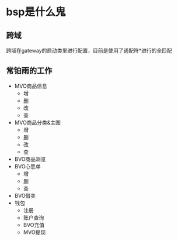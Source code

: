 # bsp是什么鬼


## 跨域
跨域在gateway的启动类里进行配置，目前是使用了通配符*进行的全匹配

## 常铂雨的工作
- MVO商品信息
   - 增
   - 删
   - 改
   - 查
- MVO商品分类&主图
   - 增
   - 删
   - 改
   - 查
- BVO商品浏览
- BVO心愿单
   - 增
   - 删
   - 查
- BVO借卖
- 钱包
   - 注册
   - 账户查询
   - BVO充值
   - MVO提现

